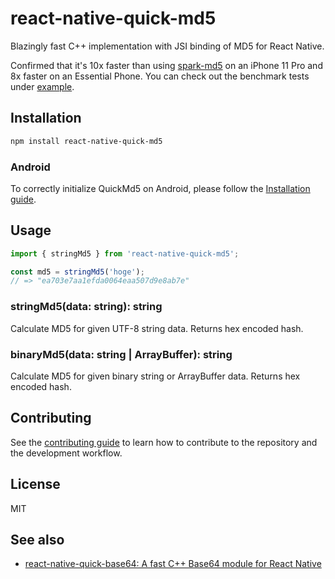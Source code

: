 # react-native-quick-md5

Blazingly fast C++ implementation with JSI binding of MD5 for React Native.

Confirmed that it's 10x faster than using [spark-md5](https://github.com/satazor/js-spark-md5) on an iPhone 11 Pro and 8x faster on an Essential Phone.
You can check out the benchmark tests under [example](./example).

## Installation

```sh
npm install react-native-quick-md5
```

### Android

To correctly initialize QuickMd5 on Android, please follow the [Installation guide](./INSTALL.md).

## Usage

```js
import { stringMd5 } from 'react-native-quick-md5';

const md5 = stringMd5('hoge');
// => "ea703e7aa1efda0064eaa507d9e8ab7e"
```

### stringMd5(data: string): string

Calculate MD5 for given UTF-8 string data.
Returns hex encoded hash.

### binaryMd5(data: string | ArrayBuffer): string

Calculate MD5 for given binary string or ArrayBuffer data.
Returns hex encoded hash.

## Contributing

See the [contributing guide](CONTRIBUTING.md) to learn how to contribute to the repository and the development workflow.

## License

MIT

## See also

- [react-native-quick-base64: A fast C++ Base64 module for React Native](https://github.com/craftzdog/react-native-quick-base64)
